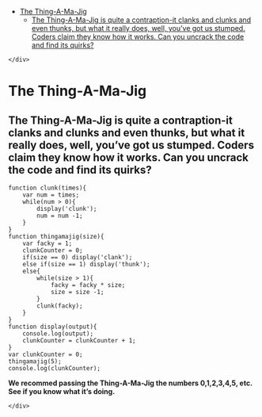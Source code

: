 <!DOCTYPE html>
<html>

<head>
  <meta charset="utf-8">
  <meta name="viewport" content="width=device-width, initial-scale=1.0">
  <title>thingamajig</title>
  <link rel="stylesheet" href="https://stackedit.io/style.css" />
</head>

<body class="stackedit">
  <div class="stackedit__left">
    <div class="stackedit__toc">
      
<ul>
<li><a href="#the-thing-a-ma-jig">The Thing-A-Ma-Jig</a>
<ul>
<li><a href="#the-thing-a-ma-jig-is-quite-a-contraption-it-clanks-and-clunks-and-even-thunks-but-what-it-really-does-well-youve-got-us-stumped.-coders-claim-they-know-how-it--works.-can-you-uncrack-the-code-and-find-its-quirks">The Thing-A-Ma-Jig is quite a contraption-it clanks and clunks and even thunks, but what it really does, well, you’ve got us stumped. Coders claim they know how it  works. Can you uncrack the code and find its quirks?</a></li>
</ul>
</li>
</ul>

    </div>
  </div>
  <div class="stackedit__right">
    <div class="stackedit__html">
      <h1 id="the-thing-a-ma-jig">The Thing-A-Ma-Jig</h1>
<h2 id="the-thing-a-ma-jig-is-quite-a-contraption-it-clanks-and-clunks-and-even-thunks-but-what-it-really-does-well-youve-got-us-stumped.-coders-claim-they-know-how-it--works.-can-you-uncrack-the-code-and-find-its-quirks">The Thing-A-Ma-Jig is quite a contraption-it clanks and clunks and even thunks, but what it really does, well, you’ve got us stumped. Coders claim they know how it  works. Can you uncrack the code and find its quirks?</h2>
<pre><code>function clunk(times){
    var num = times;
    while(num &gt; 0){
        display('clunk');
        num = num -1;
    }
}
function thingamajig(size){
    var facky = 1;
    clunkCounter = 0;
    if(size == 0) display('clank');
    else if(size == 1) display('thunk');
    else{
        while(size &gt; 1){
            facky = facky * size;
            size = size -1;
        }
        clunk(facky);
    }
}
function display(output){
    console.log(output);
    clunkCounter = clunkCounter + 1;
}
var clunkCounter = 0;
thingamajig(5);
console.log(clunkCounter);
</code></pre>
<p><strong>We recommed passing the Thing-A-Ma-Jig the numbers 0,1,2,3,4,5, etc. See if you know what it’s doing.</strong></p>

    </div>
  </div>
</body>

</html>
